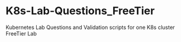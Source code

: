 # K8s-Lab-Questions_FreeTier
Kubernetes Lab Questions and Validation scripts for one K8s cluster FreeTier Lab
